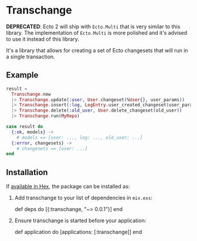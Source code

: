 # Transchange

**DEPRECATED**: Ecto 2 will ship with `Ecto.Multi` that is very similar to this
library. The implementation of `Ecto.Multi` is more polished and it's advised
to use it instead of this library.

It's a library that allows for creating a set of Ecto changesets that will run
in a single transaction.

## Example

```elixir
result =
  Transchange.new
  |> Transchange.update(:user, User.changeset(%User{}, user_params))
  |> Transchange.insert(:log, LogEntry.user_created_changeset(user_params))
  |> Transchange.delete(:old_user, User.delete_changeset(old_user))
  |> Transchange.run(MyRepo)

case result do
  {:ok, models} ->
    # models == [user: ..., log: ..., old_user: ...]
  {:error, changesets} ->
    # changesets == [user: ...]
end
```

## Installation

If [available in Hex](https://hex.pm/docs/publish), the package can be installed as:

  1. Add transchange to your list of dependencies in `mix.exs`:

        def deps do
          [{:transchange, "~> 0.0.1"}]
        end

  2. Ensure transchange is started before your application:

        def application do
          [applications: [:transchange]]
        end
